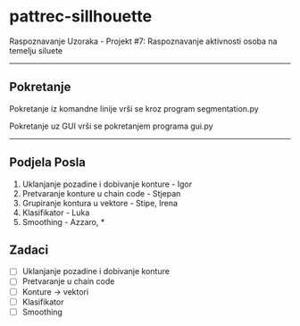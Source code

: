 # pattrec-sillhouette

Raspoznavanje Uzoraka - Projekt #7: Raspoznavanje aktivnosti osoba na temelju siluete

---

## Pokretanje

Pokretanje iz komandne linije vrši se kroz program segmentation.py

Pokretanje uz GUI vrši se pokretanjem programa gui.py

---

## Podjela Posla

1. Uklanjanje pozadine i dobivanje konture - Igor
2. Pretvaranje konture u chain code - Stjepan
3. Grupiranje kontura u vektore - Stipe, Irena
4. Klasifikator - Luka
5. Smoothing - Azzaro, *

## Zadaci

- [ ] Uklanjanje pozadine i dobivanje konture
- [ ] Pretvaranje u chain code
- [ ] Konture -> vektori
- [ ] Klasifikator
- [ ] Smoothing
